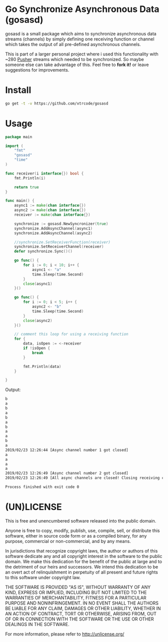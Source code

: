 # Go Synchronize Asynchronous Data (gosasd)
gosasd is a small package which aims to synchronize asynchronous data streams (channels) by simply
defining one receiving function or channel which takes the output of all pre-defined asynchronous channels. 

This is part of a larger personal project where i used this functionality with
~280 [Pusher](https://pusher.com/) streams which needed to be synchronized. So maybe
someone else can take advantage of this. Feel free to **fork it!** or leave suggestions for
improvements. 

# Install
```bash
go get -t -v https://github.com/xtrcode/gosasd
```

# Usage
```go
package main

import (
	"fmt"
	"gosasd"
	"time"
)

func receiver(i interface{}) bool {
	fmt.Println(i)

	return true
}

func main() {
	async1 := make(chan interface{})
	async2 := make(chan interface{})
	receiver := make(chan interface{})

	synchronize := gosasd.NewSyncronizer(true)
	synchronize.AddAsyncChannel(async1)
	synchronize.AddAsyncChannel(async2)

	//synchronize.SetReceiverFunction(receiver)
	synchronize.SetReceiverChannel(receiver)
	defer synchronize.Sync()()

	go func() {
		for i := 0; i < 10; i++ {
			async1 <- "a"
			time.Sleep(time.Second)
		}
		close(async1)
	}()

	go func() {
		for i := 0; i < 5; i++ {
			async2 <- "b"
			time.Sleep(time.Second)
		}
		close(async2)
	}()

	// comment this loop for using a receiving function
	for {
		data, isOpen := <-receiver
		if !isOpen {
			break
		}

		fmt.Println(data)
	}

}
``` 
Output:
```bash
b
a
b
a
b
a
b
a
a
b
a
2019/02/23 12:26:44 [Async channel number 1 got closed]
a
a
a
a
2019/02/23 12:26:49 [Async channel number 2 got closed]
2019/02/23 12:26:49 [All async channels are closed! Closing receiving channel!]

Process finished with exit code 0
```  
# (UN)LICENSE
This is free and unencumbered software released into the public domain.

Anyone is free to copy, modify, publish, use, compile, sell, or
distribute this software, either in source code form or as a compiled
binary, for any purpose, commercial or non-commercial, and by any
means.

In jurisdictions that recognize copyright laws, the author or authors
of this software dedicate any and all copyright interest in the
software to the public domain. We make this dedication for the benefit
of the public at large and to the detriment of our heirs and
successors. We intend this dedication to be an overt act of
relinquishment in perpetuity of all present and future rights to this
software under copyright law.

THE SOFTWARE IS PROVIDED "AS IS", WITHOUT WARRANTY OF ANY KIND,
EXPRESS OR IMPLIED, INCLUDING BUT NOT LIMITED TO THE WARRANTIES OF
MERCHANTABILITY, FITNESS FOR A PARTICULAR PURPOSE AND NONINFRINGEMENT.
IN NO EVENT SHALL THE AUTHORS BE LIABLE FOR ANY CLAIM, DAMAGES OR
OTHER LIABILITY, WHETHER IN AN ACTION OF CONTRACT, TORT OR OTHERWISE,
ARISING FROM, OUT OF OR IN CONNECTION WITH THE SOFTWARE OR THE USE OR
OTHER DEALINGS IN THE SOFTWARE.

For more information, please refer to <http://unlicense.org/>